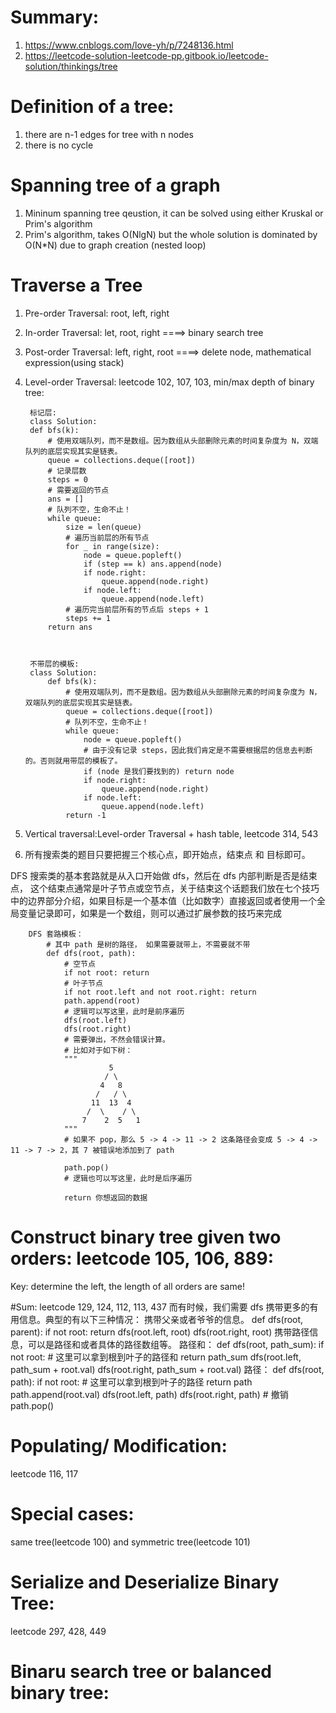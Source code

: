 # Summary:
1. https://www.cnblogs.com/love-yh/p/7248136.html
2. https://leetcode-solution-leetcode-pp.gitbook.io/leetcode-solution/thinkings/tree

# Definition of a tree:
1. there are n-1 edges for tree with n nodes
2. there is no cycle
# Spanning tree of a graph
1. Mininum spanning tree qeustion,  it can be solved using either Kruskal or Prim's algorithm
2. Prim's algorithm,  takes O(NlgN) but the whole solution is dominated by O(N*N) due to graph creation (nested loop)
# Traverse a Tree
1. Pre-order Traversal: root, left, right
2. In-order Traversal: let, root, right ====> binary search tree
3. Post-order Traversal: left, right, root ====> delete node, mathematical expression(using stack)
4. Level-order Traversal: leetcode 102, 107, 103, min/max depth of binary tree: 
        
        标记层:
        class Solution:
        def bfs(k):
            # 使用双端队列，而不是数组。因为数组从头部删除元素的时间复杂度为 N，双端队列的底层实现其实是链表。
            queue = collections.deque([root])
            # 记录层数
            steps = 0
            # 需要返回的节点
            ans = []
            # 队列不空，生命不止！
            while queue:
                size = len(queue)
                # 遍历当前层的所有节点
                for _ in range(size):
                    node = queue.popleft()
                    if (step == k) ans.append(node)
                    if node.right:
                        queue.append(node.right)
                    if node.left:
                        queue.append(node.left)
                # 遍历完当前层所有的节点后 steps + 1
                steps += 1
            return ans
        
        
        
        不带层的模板: 
        class Solution:
            def bfs(k):
                # 使用双端队列，而不是数组。因为数组从头部删除元素的时间复杂度为 N，双端队列的底层实现其实是链表。
                queue = collections.deque([root])
                # 队列不空，生命不止！
                while queue:
                    node = queue.popleft()
                    # 由于没有记录 steps，因此我们肯定是不需要根据层的信息去判断的。否则就用带层的模板了。
                    if (node 是我们要找到的) return node
                    if node.right:
                        queue.append(node.right)
                    if node.left:
                        queue.append(node.left)
                return -1

5. Vertical traversal:Level-order Traversal + hash table, leetcode 314, 543
6. 所有搜索类的题目只要把握三个核心点，即开始点，结束点 和 目标即可。

DFS 搜索类的基本套路就是从入口开始做 dfs，然后在 dfs 内部判断是否是结束点，
这个结束点通常是叶子节点或空节点，关于结束这个话题我们放在七个技巧中的边界部分介绍，如果目标是一个基本值（比如数字）直接返回或者使用一个全局变量记录即可，如果是一个数组，则可以通过扩展参数的技巧来完成

        DFS 套路模板：
            # 其中 path 是树的路径， 如果需要就带上，不需要就不带
            def dfs(root, path):
                # 空节点
                if not root: return
                # 叶子节点
                if not root.left and not root.right: return
                path.append(root)
                # 逻辑可以写这里，此时是前序遍历
                dfs(root.left)
                dfs(root.right)
                # 需要弹出，不然会错误计算。
                # 比如对于如下树：
                """
                          5
                         / \
                        4   8
                       /   / \
                      11  13  4
                     /  \    / \
                    7    2  5   1
                """
                # 如果不 pop，那么 5 -> 4 -> 11 -> 2 这条路径会变成 5 -> 4 -> 11 -> 7 -> 2，其 7 被错误地添加到了 path
            
                path.pop()
                # 逻辑也可以写这里，此时是后序遍历
            
                return 你想返回的数据
            
 # Construct binary tree given two orders: leetcode 105, 106, 889:
 Key: determine the left, the length of all orders are same!
 
 #Sum: leetcode 129, 124, 112, 113, 437
        而有时候，我们需要 dfs 携带更多的有用信息。典型的有以下三种情况：
    携带父亲或者爷爷的信息。
        def dfs(root, parent):
            if not root: return
            dfs(root.left, root)
            dfs(root.right, root)
    携带路径信息，可以是路径和或者具体的路径数组等。
    路径和：
        def dfs(root, path_sum):
            if not root:
                # 这里可以拿到根到叶子的路径和
                return path_sum
            dfs(root.left, path_sum + root.val)
            dfs(root.right, path_sum + root.val)
    路径：
        def dfs(root, path):
            if not root:
                # 这里可以拿到根到叶子的路径
                return path
            path.append(root.val)
            dfs(root.left, path)
            dfs(root.right, path)
            # 撤销
            path.pop()
 
 # Populating/ Modification: 
 leetcode 116, 117
 # Special cases: 
 same tree(leetcode 100) and symmetric tree(leetcode 101)
 # Serialize and Deserialize Binary Tree:
 leetcode 297, 428, 449

 # Binaru search tree or balanced binary tree:
            












